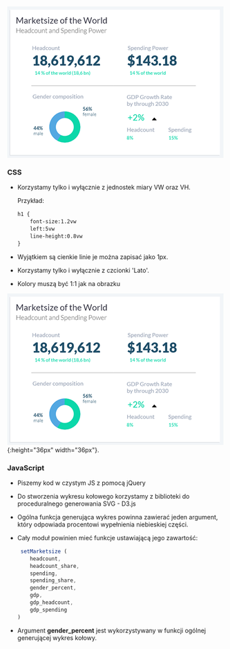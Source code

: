 <img src="img/preview.png" width="501" height="350" align="center">


### CSS

- Korzystamy tylko i wyłącznie z jednostek miary VW oraz VH.

    Przykład:

    ```html
	h1 {
		font-size:1.2vw
		left:5vw 
		line-height:0.8vw 
	}
    ```
- Wyjątkiem są cienkie linie je można zapisać jako 1px.

- Korzystamy tylko i wyłącznie z czcionki 'Lato'.

- Kolory muszą być 1:1 jak na obrazku

 ![smiley](img/preview.png){:height="36px" width="36px"}.


### JavaScript

- Piszemy kod w czystym JS z pomocą jQuery

- Do stworzenia wykresu kołowego korzystamy z biblioteki do proceduralnego generowania SVG - D3.js

- Ogólna funkcja generująca wykres powinna zawierać jeden argument, który odpowiada procentowi wypełnienia niebieskiej części.

- Cały moduł powinien mieć funkcje ustawiającą jego zawartość:

    ```javascript
	 setMarketsize (
		headcount,
		headcount_share,
		spending,
		spending_share,
		gender_percent,
		gdp,
		gdp_headcount,
		gdp_spending
	)
    ```
- Argument __gender_percent__ jest wykorzystywany w funkcji ogólnej generującej wykres kołowy.